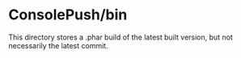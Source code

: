 ConsolePush/bin
===
This directory stores a .phar build of the latest built version, but not necessarily the latest commit.
